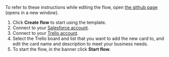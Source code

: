 To refer to these instructions while editing the flow, open [the github page](https://github.com/ot4i/app-connect-templates/blob/master/resources/markdown/Create%20a%20new%20Trello%20card%20for%20a%20new%20Salesforce%20campaign_instructions.md) (opens in a new window).

1. Click **Create flow** to start using the template.
1. Connect to your [Salesforce account](https://ibm.biz/aassalesforce).
1. Connect to your [Trello account](https://ibm.biz/aastrello).
1. Select the Trello board and list that you want to add the new card to, and edit the card name and description to meet your business needs.
1. To start the flow, in the banner click **Start flow**.
